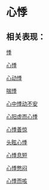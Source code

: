 # 心悸## 相关表现： [悸](https://www.gmzyjc.com/search/result?wd=悸)[心悸](https://www.gmzyjc.com/search/result?wd=心悸)[心动悸](https://www.gmzyjc.com/search/result?wd=心动悸)[喘悸](https://www.gmzyjc.com/search/result?wd=喘悸)[心中悸动不安](https://www.gmzyjc.com/search/result?wd=心中悸动不安)[心阳虚而心悸](https://www.gmzyjc.com/search/result?wd=心阳虚而心悸)[心悸善惊](https://www.gmzyjc.com/search/result?wd=心悸善惊)[头眩心悸](https://www.gmzyjc.com/search/result?wd=头眩心悸)[心悸息短](https://www.gmzyjc.com/search/result?wd=心悸息短)[心悸憋闷](https://www.gmzyjc.com/search/result?wd=心悸憋闷)[心悸而咳](https://www.gmzyjc.com/search/result?wd=心悸而咳)